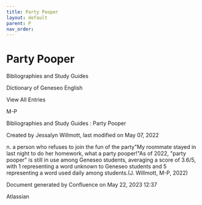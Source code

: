 ```yaml
---
title: Party Pooper
layout: default
parent: P
nav_order:
---
```


# Party Pooper

Bibliographies and Study Guides

Dictionary of Geneseo English

View All Entries

M-P

Bibliographies and Study Guides : Party Pooper

Created by  Jessalyn Willmott, last modified on May 07, 2022

n. a person who refuses to join the fun of the party&quot;My roommate stayed in last night to do her homework, what a party pooper!&quot;As of 2022, &quot;party pooper&quot; is still in use among Geneseo students, averaging a score of 3.6/5, with 1 representing a word unknown to Geneseo students and 5 representing a word used daily among students.(J. Willmott, M-P, 2022)

Document generated by Confluence on May 22, 2023 12:37

Atlassian
